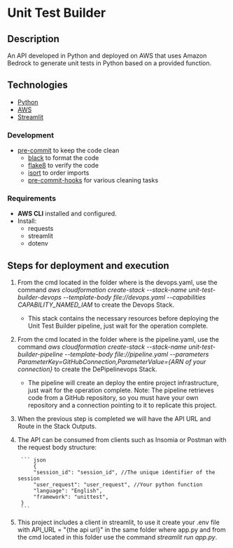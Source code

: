 # Unit Test Builder

## Description
An API developed in Python and deployed on AWS that uses Amazon Bedrock to generate unit tests in Python based on a provided function.

## Technologies
- [Python](https://www.python.org/)
- [AWS](https://aws.amazon.com/)
- [Streamlit](https://streamlit.io/)

### Development
- [pre-commit](https://pre-commit.com/) to keep the code clean
    - [black](https://black.readthedocs.io/en/stable/) to format the code
    - [flake8](https://flake8.pycqa.org/en/latest/) to verify the code
    - [isort](https://pycqa.github.io/isort/) to order imports
    - [pre-commit-hooks](https://github.com/pre-commit/pre-commit-hooks) for various cleaning tasks

### Requirements
- **AWS CLI** installed and configured.
- Install:
    - requests
    - streamlit
    - dotenv

## Steps for deployment and execution

1. From the cmd located in the folder where is the devops.yaml, use the command *aws cloudformation create-stack --stack-name unit-test-builder-devops --template-body file://devops.yaml --capabilities CAPABILITY_NAMED_IAM* to create the Devops Stack.

    - This stack contains the necessary resources before deploying the Unit Test Builder pipeline, just wait for the operation complete.

2. From the cmd located in the folder where is the pipeline.yaml, use the command *aws cloudformation create-stack --stack-name unit-test-builder-pipeline --template-body file://pipeline.yaml --parameters ParameterKey=GitHubConnection,ParameterValue={ARN of your connection}* to create the DePipelinevops Stack.

    - The pipeline will create an deploy the entire project infrastructure, just wait for the operation complete.
    Note: The pipeline retrieves code from a GitHub repository, so you must have your own repository and a connection pointing to it to replicate this project.

3. When the previous step is completed we will have the API URL and Route in the Stack Outputs.

4. The API can be consumed from clients such as Insomia or Postman with the request body structure:

        ``` json
            {
            "session_id": "session_id", //The unique identifier of the session
            "user_request": "user_request", //Your python function
            "language": "English",
            "framework": "unittest",
        }
        ```
5. This project includes a client in streamlit, to use it create your .env file with API_URL = "{the api url}" in the same folder where app.py and from the cmd located in this folder use the command *streamlit run app.py*.
